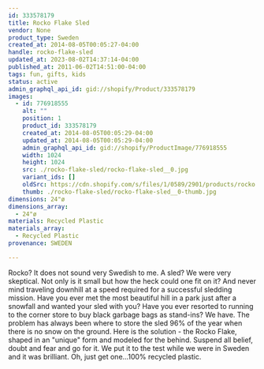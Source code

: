 ```yaml
---
id: 333578179
title: Rocko Flake Sled
vendor: None
product_type: Sweden
created_at: 2014-08-05T00:05:27-04:00
handle: rocko-flake-sled
updated_at: 2023-08-02T14:37:14-04:00
published_at: 2011-06-02T14:51:00-04:00
tags: fun, gifts, kids
status: active
admin_graphql_api_id: gid://shopify/Product/333578179
images:
  - id: 776918555
    alt: ""
    position: 1
    product_id: 333578179
    created_at: 2014-08-05T00:05:29-04:00
    updated_at: 2014-08-05T00:05:29-04:00
    admin_graphql_api_id: gid://shopify/ProductImage/776918555
    width: 1024
    height: 1024
    src: ./rocko-flake-sled/rocko-flake-sled__0.jpg
    variant_ids: []
    oldSrc: https://cdn.shopify.com/s/files/1/0589/2901/products/rocko.jpeg?v=1407211529
    thumb: ./rocko-flake-sled/rocko-flake-sled__0-thumb.jpg
dimensions: 24"ø
dimensions_array:
  - 24"ø
materials: Recycled Plastic
materials_array:
  - Recycled Plastic
provenance: SWEDEN

---
```


Rocko? It does not sound very Swedish to me. A sled? We were very skeptical. Not only is it small but how the heck could one fit on it? And never mind traveling downhill at a speed required for a successful sledding mission. Have you ever met the most beautiful hill in a park just after a snowfall and wanted your sled with you? Have you ever resorted to running to the corner store to buy black garbage bags as stand-ins? We have. The problem has always been where to store the sled 96% of the year when there is no snow on the ground. Here is the solution - the Rocko Flake, shaped in an "unique" form and modeled for the behind. Suspend all belief, doubt and fear and go for it. We put it to the test while we were in Sweden and it was brilliant. Oh, just get one...100% recycled plastic.